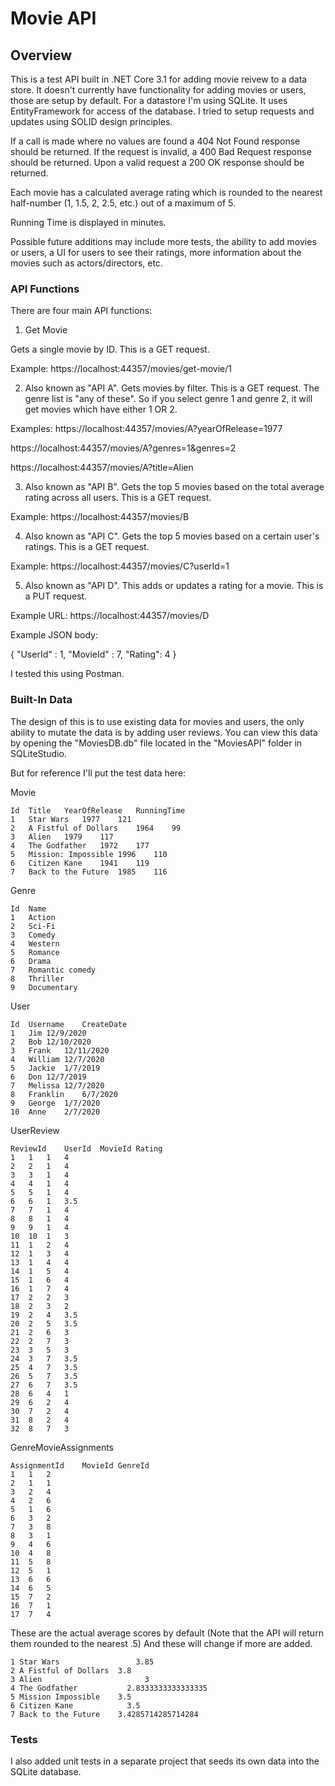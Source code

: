 # Movie API

## Overview

This is a test API built in .NET Core 3.1 for adding movie reivew to a data store. It doesn't currently have functionality for adding movies or users, those are setup by default. For a datastore I'm using SQLite. It uses EntityFramework for access of the database. I tried to setup requests and updates using SOLID design principles.

If a call is made where no values are found a 404 Not Found response should be returned. If the request is invalid, a 400 Bad Request response should be returned. Upon a valid request a 200 OK response should be returned.

Each movie has a calculated average rating which is rounded to the nearest half-number (1, 1.5, 2, 2.5, etc.) out of a maximum of 5.

Running Time is displayed in minutes.

Possible future additions may include more tests, the ability to add movies or users, a UI for users to see their ratings, more information about the movies such as actors/directors, etc.

### API Functions

There are four main API functions:

1. Get Movie

Gets a single movie by ID. This is a GET request.

Example: https://localhost:44357/movies/get-movie/1

2. Also known as "API A". Gets movies by filter. This is a GET request. The genre list is "any of these". So if you select genre 1 and genre 2, it will get movies which have either 1 OR 2.

Examples: https://localhost:44357/movies/A?yearOfRelease=1977

https://localhost:44357/movies/A?genres=1&genres=2

https://localhost:44357/movies/A?title=Alien

3. Also known as "API B". Gets the top 5 movies based on the total average rating across all users. This is a GET request.

Example: https://localhost:44357/movies/B

4. Also known as "API C". Gets the top 5 movies based on a certain user's ratings. This is a GET request.

Example: https://localhost:44357/movies/C?userId=1

5. Also known as "API D". This adds or updates a rating for a movie. This is a PUT request.

Example URL: https://localhost:44357/movies/D

Example JSON body:

{ 
"UserId" : 1,
"MovieId" : 7,
"Rating": 4
}

I tested this using Postman.

### Built-In Data

The design of this is to use existing data for movies and users, the only ability to mutate the data is by adding user reviews. You can view this data by opening the "MoviesDB.db" file located in the "MoviesAPI" folder in SQLiteStudio.

But for reference I'll put the test data here:

Movie
```
Id	Title	YearOfRelease	RunningTime
1	Star Wars	1977	121
2	A Fistful of Dollars	1964	99
3	Alien	1979	117
4	The Godfather	1972	177
5	Mission: Impossible	1996	110
6	Citizen Kane	1941	119
7	Back to the Future	1985	116
```

Genre
```
Id	Name
1	Action
2	Sci-Fi
3	Comedy
4	Western
5	Romance
6	Drama
7	Romantic comedy
8	Thriller
9	Documentary
```

User
```
Id	Username	CreateDate
1	Jim	12/9/2020
2	Bob	12/10/2020
3	Frank	12/11/2020
4	William	12/7/2020
5	Jackie	1/7/2019
6	Don	12/7/2019
7	Melissa	12/7/2020
8	Franklin	6/7/2020
9	George	1/7/2020
10	Anne	2/7/2020
```

UserReview
```
ReviewId	UserId	MovieId	Rating
1	1	1	4
2	2	1	4
3	3	1	4
4	4	1	4
5	5	1	4
6	6	1	3.5
7	7	1	4
8	8	1	4
9	9	1	4
10	10	1	3
11	1	2	4
12	1	3	4
13	1	4	4
14	1	5	4
15	1	6	4
16	1	7	4
17	2	2	3
18	2	3	2
19	2	4	3.5
20	2	5	3.5
21	2	6	3
22	2	7	3
23	3	5	3
24	3	7	3.5
25	4	7	3.5
26	5	7	3.5
27	6	7	3.5
28	6	4	1
29	6	2	4
30	7	2	4
31	8	2	4
32	8	7	3
```

GenreMovieAssignments
```
AssignmentId	MovieId	GenreId
1	1	2
2	1	1
3	2	4
4	2	6
5	1	6
6	3	2
7	3	8
8	3	1
9	4	6
10	4	8
11	5	8
12	5	1
13	6	6
14	6	5
15	7	2
16	7	1
17	7	4
```

These are the actual average scores by default (Note that the API will return them rounded to the nearest .5) And these will change if more are added.
```
1 Star Wars 		        3.85
2 A Fistful of Dollars  3.8
3 Alien				          3
4 The Godfather 	      2.8333333333333335
5 Mission Impossible    3.5
6 Citizen Kane 		      3.5
7 Back to the Future    3.4285714285714284
```

### Tests

I also added unit tests in a separate project that seeds its own data into the SQLite database.

